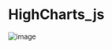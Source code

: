 ﻿# HighCharts_js

![image](https://github.com/venkatasai7/HighCharts_js/assets/87575630/273145ac-76d9-4e7b-bd86-e3684c89cfbe)
